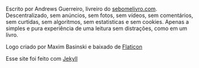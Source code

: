 Escrito por Andrews Guerreiro, livreiro do [sebomelivro.com](https://sebomelivro.com). Descentralizado, sem anúncios, sem fotos, sem vídeos, sem comentários, sem curtidas, sem algoritmos, sem estatisticas e sem cookies. Apenas a simples e pura experiência de uma leitura sem distrações, como em um livro.

Logo criado por Maxim Basinski e baixado de [Flaticon](https://www.flaticon.com/free-icons/typewriter)

Esse site foi feito com [Jekyll](https://jekyllrb.com/)